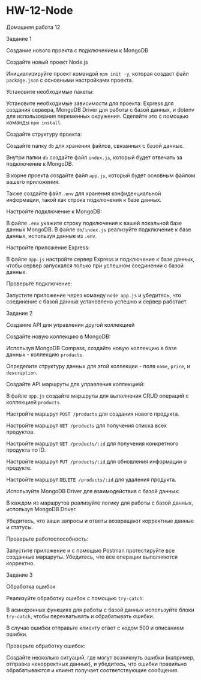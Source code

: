 # HW-12-Node
Домашняя работа 12


Задание 1


Создание нового проекта с подключением к MongoDB


Создайте новый проект Node.js


Инициализируйте проект командой `npm init -y`, которая создаст файл `package.json` с основными настройками проекта.


Установите необходимые пакеты:


Установите необходимые зависимости для проекта: Express для создания сервера, MongoDB Driver для работы с базой данных, и dotenv для использования переменных окружения. Сделайте это с помощью команды `npm install`.


Создайте структуру проекта:


Создайте папку `db` для хранения файлов, связанных с базой данных.

Внутри папки `db` создайте файл `index.js`, который будет отвечать за подключение к MongoDB.

В корне проекта создайте файл `app.js`, который будет основным файлом вашего приложения.

Также создайте файл `.env` для хранения конфиденциальной информации, такой как строка подключения к базе данных.


Настройте подключение к MongoDB:


В файле `.env` укажите строку подключения к вашей локальной базе данных MongoDB. В файле `db/index.js` реализуйте подключение к базе данных, используя данные из `.env`.


Настройте приложение Express:


В файле `app.js` настройте сервер Express и подключение к базе данных, чтобы сервер запускался только при успешном соединении с базой данных.


Проверьте подключение:


Запустите приложение через команду `node app.js` и убедитесь, что соединение с базой данных установлено успешно и сервер работает.


Задание 2


Создание API для управления другой коллекцией


Создайте новую коллекцию в MongoDB:


Используя MongoDB Compass, создайте новую коллекцию в базе данных - коллекцию `products`.

Определите структуру данных для этой коллекции - поля `name`, `price`, и `description`.


Создайте API маршруты для управления коллекцией:


В файле `app.js` создайте маршруты для выполнения CRUD операций с коллекцией `products`.

Настройте маршрут `POST /products` для создания нового продукта.

Настройте маршрут `GET /products` для получения списка всех продуктов.

Настройте маршрут `GET /products/:id` для получения конкретного продукта по ID.

Настройте маршрут `PUT /products/:id` для обновления информации о продукте.

Настройте маршрут `DELETE /products/:id` для удаления продукта.


Используйте MongoDB Driver для взаимодействия с базой данных:


В каждом из маршрутов реализуйте логику для работы с базой данных, используя MongoDB Driver.

Убедитесь, что ваши запросы и ответы возвращают корректные данные и статусы.


Проверьте работоспособность:


Запустите приложение и с помощью Postman протестируйте все созданные маршруты. Убедитесь, что все операции выполняются корректно.


Задание 3


Обработка ошибок



Реализуйте обработку ошибок с помощью `try-catch`:


В асинхронных функциях для работы с базой данных используйте блоки `try-catch`, чтобы перехватывать и обрабатывать ошибки.

В случае ошибки отправьте клиенту ответ с кодом 500 и описанием ошибки.


Проверьте обработку ошибок:


Создайте несколько ситуаций, где могут возникнуть ошибки (например, отправка некорректных данных), и убедитесь, что ошибки правильно обрабатываются и клиент получает соответствующие сообщения.

